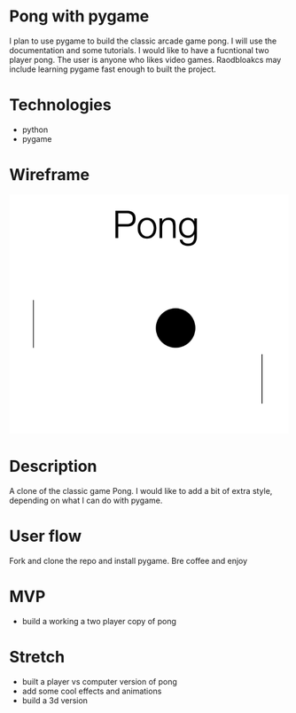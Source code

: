 # Pong with pygame
I plan to use pygame to build the classic arcade game pong.  I will use the documentation and some tutorials.  I would like to have a fucntional two player pong.  The user is anyone who likes video games.  Raodbloakcs may include learning pygame fast enough to built the project.

# Technologies
+ python
+ pygame

# Wireframe
![wireframe](/pypong.png)
# Description
A clone of the classic game Pong.  I would like to add a bit of extra style, depending on what I can do with pygame.

# User flow
Fork and clone the repo and install pygame.  Bre coffee and enjoy




# MVP
+ build a working a two player copy of pong
# Stretch
+ built a player vs computer version of pong
+ add some cool effects and animations
+ build a 3d version
